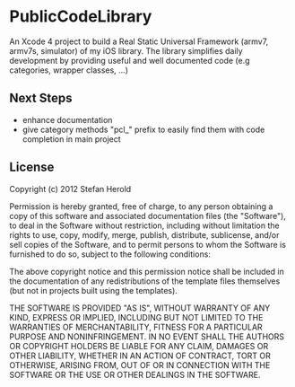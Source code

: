PublicCodeLibrary
=================

An Xcode 4 project to build a Real Static Universal Framework (armv7, armv7s, simulator) of my iOS library. The library simplifies daily development by providing useful and well documented code (e.g categories, wrapper classes, ...)

Next Steps
----------

- enhance documentation
- give category methods "pcl_" prefix to easily find them with code completion in main project

License
-------

Copyright (c) 2012 Stefan Herold

Permission is hereby granted, free of charge, to any person obtaining a copy of this software and associated documentation files (the "Software"), to deal in the Software without restriction, including without limitation the rights to use, copy, modify, merge, publish, distribute, sublicense, and/or sell copies of the Software, and to permit persons to whom the Software is furnished to do so, subject to the following conditions:

The above copyright notice and this permission notice shall be included in the documentation of any redistributions of the template files themselves (but not in projects built using the templates).

THE SOFTWARE IS PROVIDED "AS IS", WITHOUT WARRANTY OF ANY KIND, EXPRESS OR IMPLIED, INCLUDING BUT NOT LIMITED TO THE WARRANTIES OF MERCHANTABILITY, FITNESS FOR A PARTICULAR PURPOSE AND NONINFRINGEMENT. IN NO EVENT SHALL THE AUTHORS OR COPYRIGHT HOLDERS BE LIABLE FOR ANY CLAIM, DAMAGES OR OTHER LIABILITY, WHETHER IN AN ACTION OF CONTRACT, TORT OR OTHERWISE, ARISING FROM, OUT OF OR IN CONNECTION WITH THE SOFTWARE OR THE USE OR OTHER DEALINGS IN THE SOFTWARE.